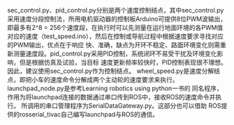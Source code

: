sec_control.py、pid_control.py分别是两个速度控制结点，其中sec_control.py采用速度分段控制法，所用电机驱动器的控制板Arduino可提供8位PWM波输出，
即最多有2^8 = 256个速度段，在执行时可以先测量在运行地面环境的各PWM值对应的速度（test_speed.ino），然后在控制或导航过程中根据速度要求寻找对应的PWM输出，优点在于响应
快、准确，缺点为开环不稳定、路面环境变化则需重新测量速度段。pid_control.py采用PID控制，系统闭环不易受干扰及环境变化影响，但是根据仿真及试验，当目标
速度更新频率较快时，PID控制表现很不理想。因此，建议使用sec_control.py作为控制结点。
wheel_speed.py是速度分解结点，即把小车的速度命令分解成两个主动轮的速度要求来执行。launchpad_node.py是参考Learning robotics using python一书的
同名程序，作用为将launchpad连接的数据通过串口传到ROS中，接收ROS的速度命令并执行。 所调用的串口管理程序为SerialDataGateway.py。这部分也可以借助
ROS提供的rosserial_tivac自己编写launchpad与ROS的通信。
